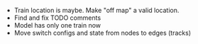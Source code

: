 * Train location is maybe. Make "off map" a valid location.
* Find and fix TODO comments
* Model has only one train now
* Move switch configs and state from nodes to edges (tracks)